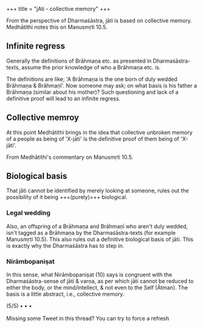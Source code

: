 +++
title = "jAti - collective memory"
+++


From the perspective of Dharmaśāstra, jāti is based on collective memory. Medhātithi notes this on Manusmṛti 10.5.

## Infinite regress
Generally the definitions of Brāhmaṇa etc. as presented in Dharmaśāstra-texts, assume the prior knowledge of who a Brāhmaṇa etc. is.

The definitions are like; 'A Brāhmaṇa is the one born of duly wedded Brāhmaṇa & Brāhmaṇī'. Now someone may ask; on what basis is his father a Brāhmaṇa (similar about his mother)? Such questioning and lack of a definitive proof will lead to an infinite regress.

## Collective memroy
At this point Medhātithi brings in the idea that collective unbroken memory of a people as being of 'X-jāti' is the definitive proof of them being of 'X-jāti'. 


From Medhātithi's commentary on Manusmṛti 10.5.

## Biological basis
That jāti cannot be identified by merely looking at someone, rules out the possibility of it being +++(purely)+++ biological. 

### Legal wedding
Also, an offspring of a Brāhmaṇa and Brāhmaṇī who aren't duly wedded, isn't tagged as a Brāhmaṇa by the Dharmaśāstra-texts (for example Manusmṛti 10.5). This also rules out a definitive biological basis of jāti. This is exactly why the Dharmaśāstra has to step in.

### Nirāmbopaniṣat
In this sense, what Nirāmbopaniṣat (10) says is congruent with the Dharmaśāstra-sense of jāti & varṇa, as per which jāti cannot be reduced to either the body, or the mind/intellect, & not even to the Self (Ātman). The basis is a little abstract, i.e., collective memory.

(5/5)
• • •

Missing some Tweet in this thread? You can try to force a refresh
　
